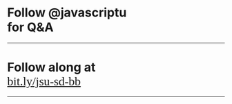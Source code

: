 # Follow @javascriptu<br>for Q&A
---
# Follow along at<br><a href="http://bit.ly/jsu-sd1-3" style="font-variant:normal;font-family:serif;font-weight:normal">bit.ly/jsu-sd-bb</a>
---
